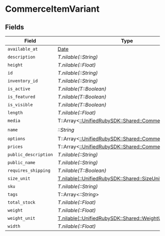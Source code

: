 # CommerceItemVariant


## Fields

| Field                                                                                               | Type                                                                                                | Required                                                                                            | Description                                                                                         |
| --------------------------------------------------------------------------------------------------- | --------------------------------------------------------------------------------------------------- | --------------------------------------------------------------------------------------------------- | --------------------------------------------------------------------------------------------------- |
| `available_at`                                                                                      | [Date](https://ruby-doc.org/stdlib-2.6.1/libdoc/date/rdoc/Date.html)                                | :heavy_minus_sign:                                                                                  | N/A                                                                                                 |
| `description`                                                                                       | *T.nilable(::String)*                                                                               | :heavy_minus_sign:                                                                                  | N/A                                                                                                 |
| `height`                                                                                            | *T.nilable(::Float)*                                                                                | :heavy_minus_sign:                                                                                  | N/A                                                                                                 |
| `id`                                                                                                | *T.nilable(::String)*                                                                               | :heavy_minus_sign:                                                                                  | N/A                                                                                                 |
| `inventory_id`                                                                                      | *T.nilable(::String)*                                                                               | :heavy_minus_sign:                                                                                  | N/A                                                                                                 |
| `is_active`                                                                                         | *T.nilable(T::Boolean)*                                                                             | :heavy_minus_sign:                                                                                  | N/A                                                                                                 |
| `is_featured`                                                                                       | *T.nilable(T::Boolean)*                                                                             | :heavy_minus_sign:                                                                                  | N/A                                                                                                 |
| `is_visible`                                                                                        | *T.nilable(T::Boolean)*                                                                             | :heavy_minus_sign:                                                                                  | N/A                                                                                                 |
| `length`                                                                                            | *T.nilable(::Float)*                                                                                | :heavy_minus_sign:                                                                                  | N/A                                                                                                 |
| `media`                                                                                             | T::Array<[::UnifiedRubySDK::Shared::CommerceItemMedia](../../models/shared/commerceitemmedia.md)>   | :heavy_minus_sign:                                                                                  | N/A                                                                                                 |
| `name`                                                                                              | *::String*                                                                                          | :heavy_check_mark:                                                                                  | N/A                                                                                                 |
| `options`                                                                                           | T::Array<[::UnifiedRubySDK::Shared::CommerceItemOption](../../models/shared/commerceitemoption.md)> | :heavy_minus_sign:                                                                                  | N/A                                                                                                 |
| `prices`                                                                                            | T::Array<[::UnifiedRubySDK::Shared::CommerceItemPrice](../../models/shared/commerceitemprice.md)>   | :heavy_minus_sign:                                                                                  | N/A                                                                                                 |
| `public_description`                                                                                | *T.nilable(::String)*                                                                               | :heavy_minus_sign:                                                                                  | N/A                                                                                                 |
| `public_name`                                                                                       | *T.nilable(::String)*                                                                               | :heavy_minus_sign:                                                                                  | N/A                                                                                                 |
| `requires_shipping`                                                                                 | *T.nilable(T::Boolean)*                                                                             | :heavy_minus_sign:                                                                                  | N/A                                                                                                 |
| `size_unit`                                                                                         | [T.nilable(::UnifiedRubySDK::Shared::SizeUnit)](../../models/shared/sizeunit.md)                    | :heavy_minus_sign:                                                                                  | N/A                                                                                                 |
| `sku`                                                                                               | *T.nilable(::String)*                                                                               | :heavy_minus_sign:                                                                                  | N/A                                                                                                 |
| `tags`                                                                                              | T::Array<*::String*>                                                                                | :heavy_minus_sign:                                                                                  | N/A                                                                                                 |
| `total_stock`                                                                                       | *T.nilable(::Float)*                                                                                | :heavy_minus_sign:                                                                                  | N/A                                                                                                 |
| `weight`                                                                                            | *T.nilable(::Float)*                                                                                | :heavy_minus_sign:                                                                                  | N/A                                                                                                 |
| `weight_unit`                                                                                       | [T.nilable(::UnifiedRubySDK::Shared::WeightUnit)](../../models/shared/weightunit.md)                | :heavy_minus_sign:                                                                                  | N/A                                                                                                 |
| `width`                                                                                             | *T.nilable(::Float)*                                                                                | :heavy_minus_sign:                                                                                  | N/A                                                                                                 |